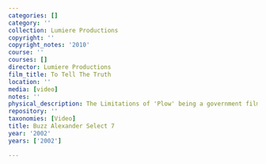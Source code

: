 ```yaml
---
categories: []
category: ''
collection: Lumiere Productions
copyright: ''
copyright_notes: '2010'
course: ''
courses: []
director: Lumiere Productions
film_title: To Tell The Truth
location: ''
media: [video]
notes: ''
physical_description: The Limitations of 'Plow' being a government film.
repository: ''
taxonomies: [Video]
title: Buzz Alexander Select 7
year: '2002'
years: ['2002']

---
```

